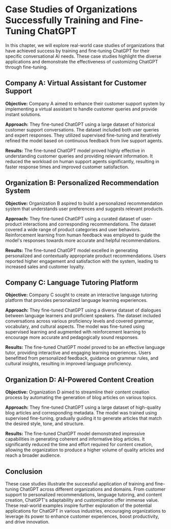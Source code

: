 Case Studies of Organizations Successfully Training and Fine-Tuning ChatGPT
====================================================================================

In this chapter, we will explore real-world case studies of organizations that have achieved success by training and fine-tuning ChatGPT for their specific conversational AI needs. These case studies highlight the diverse applications and demonstrate the effectiveness of customizing ChatGPT through fine-tuning.

Company A: Virtual Assistant for Customer Support
-------------------------------------------------

**Objective:** Company A aimed to enhance their customer support system by implementing a virtual assistant to handle customer queries and provide instant solutions.

**Approach:** They fine-tuned ChatGPT using a large dataset of historical customer support conversations. The dataset included both user queries and expert responses. They utilized supervised fine-tuning and iteratively refined the model based on continuous feedback from live support agents.

**Results:** The fine-tuned ChatGPT model proved highly effective in understanding customer queries and providing relevant information. It reduced the workload on human support agents significantly, resulting in faster response times and improved customer satisfaction.

Organization B: Personalized Recommendation System
--------------------------------------------------

**Objective:** Organization B aspired to build a personalized recommendation system that understands user preferences and suggests relevant products.

**Approach:** They fine-tuned ChatGPT using a curated dataset of user-product interactions and corresponding recommendations. The dataset covered a wide range of product categories and user behaviors. Reinforcement learning from human feedback was employed to guide the model's responses towards more accurate and helpful recommendations.

**Results:** The fine-tuned ChatGPT model excelled in generating personalized and contextually appropriate product recommendations. Users reported higher engagement and satisfaction with the system, leading to increased sales and customer loyalty.

Company C: Language Tutoring Platform
-------------------------------------

**Objective:** Company C sought to create an interactive language tutoring platform that provides personalized language learning experiences.

**Approach:** They fine-tuned ChatGPT using a diverse dataset of dialogues between language learners and proficient speakers. The dataset included conversations across various proficiency levels and covered grammar, vocabulary, and cultural aspects. The model was fine-tuned using supervised learning and augmented with reinforcement learning to encourage more accurate and pedagogically sound responses.

**Results:** The fine-tuned ChatGPT model proved to be an effective language tutor, providing interactive and engaging learning experiences. Users benefitted from personalized feedback, guidance on grammar rules, and cultural insights, resulting in improved language proficiency.

Organization D: AI-Powered Content Creation
-------------------------------------------

**Objective:** Organization D aimed to streamline their content creation process by automating the generation of blog articles on various topics.

**Approach:** They fine-tuned ChatGPT using a large dataset of high-quality blog articles and corresponding metadata. The model was trained using supervised fine-tuning, gradually guiding it to generate articles that match the desired style, tone, and structure.

**Results:** The fine-tuned ChatGPT model demonstrated impressive capabilities in generating coherent and informative blog articles. It significantly reduced the time and effort required for content creation, allowing the organization to produce a higher volume of quality articles and reach a broader audience.

Conclusion
----------

These case studies illustrate the successful application of training and fine-tuning ChatGPT across different organizations and domains. From customer support to personalized recommendations, language tutoring, and content creation, ChatGPT's adaptability and customization offer immense value. These real-world examples inspire further exploration of the potential applications for ChatGPT in various industries, encouraging organizations to leverage its power to enhance customer experiences, boost productivity, and drive innovation.
